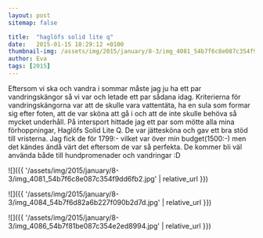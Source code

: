 ```yaml
---
layout: post
sitemap: false

title:  "haglöfs solid lite q"
date:   2015-01-15 18:29:12 +0100
thumbnail-img: /assets/img/2015/january/8-3/img_4081_54b7f6c8e087c354f9dd6fb2.jpg
author: Eva
tags: [2015]
---
```


Eftersom vi ska och vandra i sommar måste jag ju ha ett par vandringskängor så vi var och letade ett par sådana idag. Kriterierna för vandringskängorna var att de skulle vara vattentäta, ha en sula som formar sig efter foten, att de var sköna att gå i och att de inte skulle behöva så mycket underhåll. På intersport hittade jag ett par som mötte alla mina förhoppningar, Haglöfs Solid Lite Q. De var jättesköna och gav ett bra stöd till vristerna. Jag fick de för 1799:- vilket var över min budget(1500:-) men det kändes ändå värt det eftersom de var så perfekta. De kommer bli väl använda både till hundpromenader och vandringar :D

![]({{ '/assets/img/2015/january/8-3/img_4081_54b7f6c8e087c354f9dd6fb2.jpg'  | relative_url }})

![]({{ '/assets/img/2015/january/8-3/img_4084_54b7f6d82a6b227f090b2d7d.jpg'  | relative_url }})

![]({{ '/assets/img/2015/january/8-3/img_4086_54b7f81be087c354e2ed8994.jpg'  | relative_url }})

